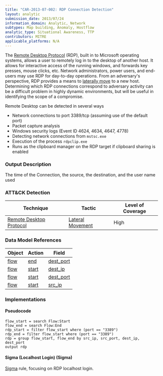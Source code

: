 ```yaml
---
title: "CAR-2013-07-002: RDP Connection Detection"
layout: analytic
submission_date: 2013/07/24
information_domain: Analytic, Network
subtypes: Map building, Anomaly, Hostflow
analytic_type: Situational Awareness, TTP
contributors: MITRE
applicable_platforms: N/A
---
```


The [Remote Desktop Protocol](https://attack.mitre.org/techniques/T1076) (RDP), built in to Microsoft operating systems, allows a user to remotely log in to the desktop of another host. It allows for interactive access of the running windows, and forwards key presses, mouse clicks, etc. Network administrators, power users, and end-users may use RDP for day-to-day operations. From an adversary's perspective, RDP provides a means to [laterally move](https://attack.mitre.org/tactics/TA0008) to a new host. Determining which RDP connections correspond to adversary activity can be a difficult problem in highly dynamic environments, but will be useful in identifying the scope of a compromise.

Remote Desktop can be detected in several ways

-   Network connections to port 3389/tcp (assuming use of the default port)
-   Packet capture analysis
-   Windows security logs (Event ID 4624, 4634, 4647, 4778)
-   Detecting network connections from `mstsc.exe`
-   Execution of the process `rdpclip.exe`
-   Runs as the clipboard manager on the RDP target if clipboard sharing is enabled

### Output Description

The time of the Connection, the source, the destination, and the user name used


### ATT&CK Detection

|Technique|Tactic|Level of Coverage|
|---|---|---|
|[Remote Desktop Protocol](https://attack.mitre.org/techniques/T1076/)|[Lateral Movement](https://attack.mitre.org/tactics/TA0008/)|High|

### Data Model References

|Object|Action|Field|
|---|---|---|
|[flow](/data_model/flow) | [end](/data_model/flow#end) | [dest_port](/data_model/flow#dest_port) |
|[flow](/data_model/flow) | [start](/data_model/flow#start) | [dest_ip](/data_model/flow#dest_ip) |
|[flow](/data_model/flow) | [start](/data_model/flow#start) | [dest_port](/data_model/flow#dest_port) |
|[flow](/data_model/flow) | [start](/data_model/flow#start) | [src_ip](/data_model/flow#src_ip) |


### Implementations

#### Pseudocode


```
flow_start = search Flow:Start
flow_end = search Flow:End
rdp_start = filter flow_start where (port == "3389")
rdp_end = filter flow_start where (port == "3389")
rdp = group flow_start, flow_end by src_ip, src_port, dest_ip, dest_port
output rdp
```


#### Sigma (Localhost Login) (Sigma)


[Sigma](https://github.com/Neo23x0/sigma/blob/master/rules/windows/builtin/win_rdp_localhost_login.yml) rule, focusing on RDP localhost login.





